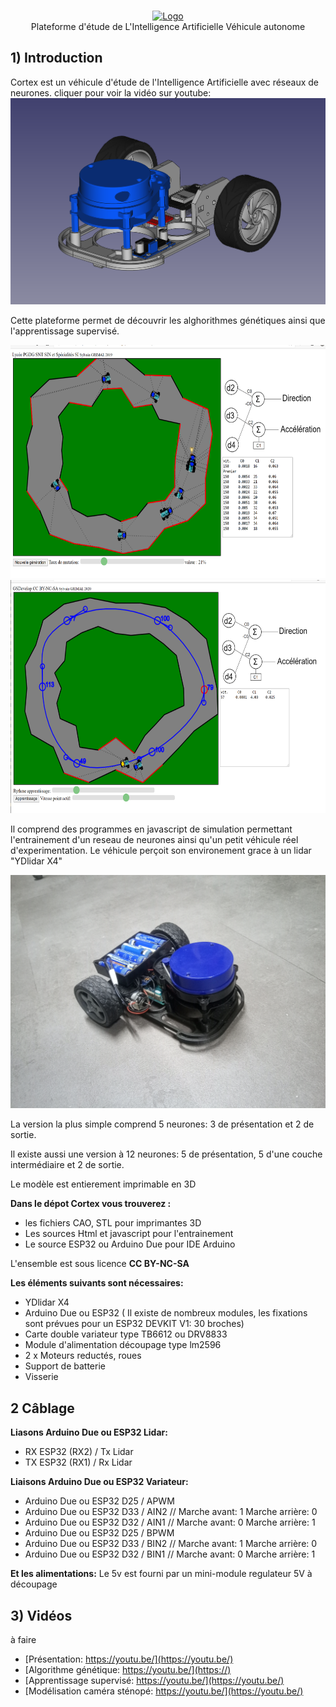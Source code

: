 
<br />
<p align="center">
   <a href="https://github.com/GSDevelop-04/Cortex">
    <img src="Images/Miniature.jpg" alt="Logo" width="640" height="360">
   </a>
   <br/>
   Plateforme d'étude de L'Intelligence Artificielle
   Véhicule autonome 
</p>


##    1) Introduction

Cortex est un véhicule d'étude de l'Intelligence Artificielle avec réseaux de neurones.
cliquer pour voir la vidéo sur youtube:
[![Vidéo](https://github.com/GSDevelop-04/Cortex/blob/main/Images/image.png)]()

Cette plateforme permet de découvrir les alghorithmes génétiques ainsi que l'apprentissage supervisé.

<p align="center">
 <a href="https://github.com/GSDevelop-04/RaceMini">
    <img src="Images/GeneticCortex.png" alt="véhicules" width="640" height="373">
    <img src="Images/LearningCortex.png" alt="véhicules" width="640" height="373">
 </a>
</p>

Il comprend des programmes en javascript de simulation permettant l'entrainement d'un reseau de neurones ainsi qu'un petit véhicule réel d'experimentation.
Le véhicule perçoit son environement grace à un lidar "YDlidar X4"

<p align="center">
 <a href="https://github.com/GSDevelop-04/RaceMini">
    <img src="Images/modele.jpg" alt="véhicules" width="640" height="373">
 </a>
</p>

La version la plus simple comprend 5 neurones: 3 de présentation et 2 de sortie.

Il existe aussi une version à 12 neurones: 5 de présentation, 5 d'une couche intermédiaire et 2 de sortie.
 

Le modèle est entierement imprimable en 3D

**Dans le dépot Cortex vous trouverez :**

* les fichiers CAO, STL pour imprimantes 3D
* Les sources Html et javascript pour l'entrainement
* Le source ESP32 ou Arduino Due pour IDE Arduino


L'ensemble est sous licence **CC BY-NC-SA**

**Les éléments suivants sont nécessaires:**

* YDlidar X4
* Arduino Due ou ESP32 ( Il existe de nombreux modules, les fixations sont prévues pour un ESP32 DEVKIT V1: 30 broches)
* Carte double variateur type TB6612 ou DRV8833
* Module d'alimentation découpage type lm2596
* 2 x Moteurs reductés, roues
* Support de batterie
* Visserie


##    2 Câblage

**Liasons Arduino Due ou ESP32 Lidar:**  
* RX ESP32 (RX2) / Tx Lidar
* TX ESP32 (RX1) / Rx Lidar

**Liaisons Arduino Due ou ESP32 Variateur:**  
* Arduino Due ou ESP32 D25 / APWM 
* Arduino Due ou ESP32 D33 / AIN2  // Marche avant: 1 Marche arrière: 0  
* Arduino Due ou ESP32 D32 / AIN1  // Marche avant: 0 Marche arrière: 1
* Arduino Due ou ESP32 D25 / BPWM 
* Arduino Due ou ESP32 D33 / BIN2  // Marche avant: 1 Marche arrière: 0  
* Arduino Due ou ESP32 D32 / BIN1  // Marche avant: 0 Marche arrière: 1				

**Et les alimentations:** Le 5v est fourni par un mini-module regulateur 5V à découpage 

##   3) Vidéos

à faire
* [Présentation: https://youtu.be/](https://youtu.be/)
* [Algorithme génétique: https://youtu.be/](https://)
* [Apprentissage supervisé: https://youtu.be/](https://youtu.be/)
* [Modélisation caméra sténopé: https://youtu.be/](https://youtu.be/)





